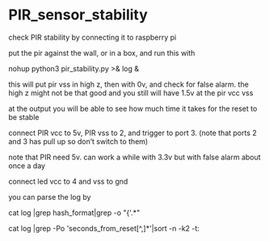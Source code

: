 # PIR_sensor_stability
check PIR stability by connecting it to raspberry pi

put the pir against the wall, or in a box, and run this with 

nohup python3 pir_stability.py >& log &
  
this will put pir vss in high z, then with 0v, and check for false alarm. the high z might not be that good and you still will have 1.5v at the pir vcc vss

at the output you will be able to see how much time it takes for the reset to be stable

connect PIR vcc to 5v, PIR vss to 2, and trigger to port 3. (note that ports 2 and 3 has pull up so don’t switch to them)

note that PIR need 5v. can work a while with 3.3v but with false alarm about once a day 

connect led vcc to 4 and vss to gnd


you can parse the log by 

cat log |grep hash_format|grep -o "{'.*"

cat log |grep -Po 'seconds_from_reset[^,]*'|sort -n -k2 -t:
